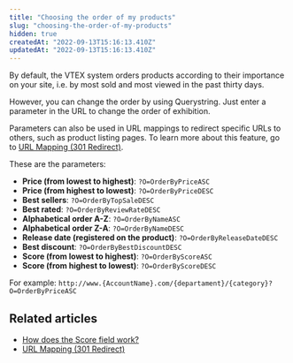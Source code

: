 ```yaml
---
title: "Choosing the order of my products"
slug: "choosing-the-order-of-my-products"
hidden: true
createdAt: "2022-09-13T15:16:13.410Z"
updatedAt: "2022-09-13T15:16:13.410Z"
---
```

By default, the VTEX system orders products according to their importance on your site, i.e. by most sold and most viewed in the past thirty days.

However, you can change the order by using Querystring. Just enter a parameter in the URL to change the order of exhibition.

Parameters can also be used in URL mappings to redirect specific URLs to others, such as product listing pages. To learn more about this feature, go to [URL Mapping (301 Redirect)](https://help.vtex.com/en/tutorial/mapeamento-de-urls-redirectimento-301--frequentlyAskedQuestions_623).

These are the parameters:

- __Price (from lowest to highest)__: `?O=OrderByPriceASC`
- __Price (from highest to lowest)__: `?O=OrderByPriceDESC`
- __Best sellers__: `?O=OrderByTopSaleDESC`
- __Best rated__: `?O=OrderByReviewRateDESC`
- __Alphabetical order A-Z__: `?O=OrderByNameASC`
- __Alphabetical order Z-A__: `?O=OrderByNameDESC`
- __Release date (registered on the product)__: `?O=OrderByReleaseDateDESC`
- __Best discount__: `?O=OrderByBestDiscountDESC`
- __Score (from lowest to highest)__: `?O=OrderByScoreASC`
- __Score (from highest to lowest)__: `?O=OrderByScoreDESC`

For example: `http://www.{AccountName}.com/{departament}/{category}?O=OrderByPriceASC`

## Related articles
- [How does the Score field work?](https://help.vtex.com/en/tutorial/como-funciona-o-campo-score--1BUZC0mBYEEIUgeQYAKcae?&utm_source=autocomplete)
- [URL Mapping (301 Redirect)](https://help.vtex.com/en/tutorial/mapeamento-de-urls-redirecionamento-301--frequentlyAskedQuestions_623)